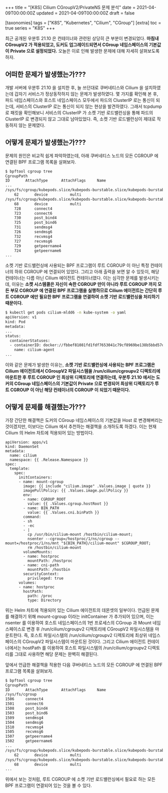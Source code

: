 +++
title = "[K8S] Cilium CGroupV2/PrivateNS 문제 분석"
date = 2021-04-09T00:00:00Z
updated = 2021-04-09T00:00:00Z
draft = false

[taxonomies]
tags = ["K8S", "Kubernetes", "Cilium", "CGroup"]
[extra]
toc = true
series = "K8S"
+++

최근 공개된 우분투 21.10 은 컨테이너와 관련된 상당히 큰 부분이 변경되었다. **마침내 CGroupV2 가 적용되었고, 도커도 업그레이드되면서 CGroup 네임스페이스의 기본값이 Private 으로 설정되었다.** 오늘은 이로 인해 발생한 문제에 대해 자세히 살펴보도록 하자.

## 어떠한 문제가 발생했는가???

개발 서버에 우분투 21.10 을 설치한 후, 늘 쓰던대로 쿠버네티스와 Cilium 을 설치하였는데 갑자기 서비스가 정상동작하지 않는 문제가 발생하였다. 몇 가지를 확인해 본 후, 파드 네임스페이스와 호스트 네임스페이스 모두에서 파드의 ClusterIP 로는 통신이 되는데, 서비스의 ClusterIP 로는 통신이 되지 않는 현상을 발견하였다. 그래서 tcpdump 로 패킷을 확인해보니 서비스의 ClusterIP 가 소켓 기반 로드밸런싱을 통해 파드의 ClusterIP 로 변경되지 않고 그대로 남아있었다. 즉, 소켓 기반 로드밸런싱이 제대로 작동하지 않는 문제였다.

## 어떻게 문제가 발생했는가???

문제의 원인은 비교적 쉽게 파악하였는데, 아래 쿠버네티스 노드의 모든 CGROUP 에 연결된 BPF 프로그램 목록을 살펴보자.

```bash
$ bpftool cgroup tree
CgroupPath
ID       AttachType      AttachFlags     Name
...
/sys/fs/cgroup/kubepods.slice/kubepods-burstable.slice/kubepods-burstable-podf8371831_8021_4722_af27_93c925d25a14.slice/docker-5cecdc399e2fa339d62a5b276331d8a5875fff7898a09d1ba1f5d710ecb12f13.scope
    62       device          multi
/sys/fs/cgroup/kubepods.slice/kubepods-burstable.slice/kubepods-burstable-podf8371831_8021_4722_af27_93c925d25a14.slice/docker-fbbef81081fd1fdf7653041c79cf8969be138b5bbd57db50de28cba35fd65910.scope
    68       device          multi
    728      connect4
    723      connect6
    730      post_bind4
    725      post_bind6
    731      sendmsg4
    726      sendmsg6
    732      recvmsg4
    727      recvmsg6
    729      getpeername4
    724      getpeername6
...
```

소켓 기반 로드밸런싱에 사용되는 BPF 프로그램이 루트 CGROUP 이 아닌 특정 컨테이너의 하위 CGROUP 에 연결되어 있었다. 그리고 아래 출력을 보면 알 수 있듯이, 해당 컨테이너는 다름 아닌 Cilium 에이전트 컨테이너였다. 이는 심각한 문제를 발생시키는데, 이유는 **소켓 시스템콜은 자신이 속한 CGROUP 만이 아니라 루트 CGROUP 까지 모든 부모 CGROUP 에 연결된 BPF 프로그램을 실행하므로 Cilium 에이전트는 간단히 루트 CGROUP 에만 필요한 BPF 프로그램을 연결하여 소켓 기반 로드밸런싱을 처리하기 때문이다.**

```bash
$ kubectl get pods cilium-mldd6 -n kube-system -o yaml
apiVersion: v1
kind: Pod
metadata:
...
status:
  containerStatuses:
  - containerID: docker://fbbef81081fd1fdf7653041c79cf8969be138b5bbd57db50de28cba35fd65910
    name: cilium-agent
...
```

이와 같은 문제가 발생한 이유는, **소켓 기반 로드밸런싱에 사용되는 BPF 프로그램은 Cilium 에이전트에서 CGroupV2 파일시스템을 /run/cilium/cgroupv2 디렉토리에 마운트한 후 루트 CGROUP 인 최상위 디렉토리에 연결하는데, 우분투 21.10 에서는 도커의 CGroup 네임스페이스의 기본값이 Private 으로 변경되어 최상위 디렉토리가 루트 CGROUP 이 아닌 해당 컨테이너의 CGROUP 이 되었기 때문이다.**

## 어떻게 문제를 해결했는가???

가장 간단한 해결책은 도커의 CGroup 네임스페이스의 기본값을 Host 로 변경해버리는 것이겠지만, 이보다는 Cilium 에서 추천하는 해결책을 소개하도록 하겠다. 이는 현재 Cilium 의 Helm 차트에 적용되어 있는 방법이다.

```
apiVersion: apps/v1
kind: DaemonSet
metadata:
  name: cilium
  namespace: {{ .Release.Namespace }}
spec:
  template:
    spec:
      initContainers:
      - name: mount-cgroup
        image: {{ include "cilium.image" .Values.image | quote }}
        imagePullPolicy: {{ .Values.image.pullPolicy }}
        env:
        - name: CGROUP_ROOT
          value: {{ .Values.cgroup.hostRoot }}
        - name: BIN_PATH
          value: {{ .Values.cni.binPath }}
        command:
        - sh
        - -ec
        - |
          cp /usr/bin/cilium-mount /hostbin/cilium-mount;
          nsenter --cgroup=/hostproc/1/ns/cgroup --mount=/hostproc/1/ns/mnt "${BIN_PATH}/cilium-mount" $CGROUP_ROOT;
          rm /hostbin/cilium-mount
        volumeMounts:
        - name: hostproc
          mountPath: /hostproc
        - name: cni-path
          mountPath: /hostbin
        securityContext:
          privileged: true
      volumes:
      - name: hostproc
        hostPath:
          path: /proc
          type: Directory
```

위는 Helm 차트에 적용되어 있는 Cilium 에이전트의 데몬셋의 일부이다. 언급된 문제를 해결하기 위해 mount-cgroup 이라는 initContainer 가 추가되어 있으며, 이는 nsenter 를 이용하여 호스트 네임스페이스의 1번 프로세스의 CGroup 과 Mount 네임스페이스로 변경 후 /run/cilium/cgroupv2 디렉토리에 CGroupV2 파일시스템을 마운트한다. 즉, 호스트 파일시스템의 /run/cilium/cgroupv2 디렉토리에 최상위 네임스페이스의 CGroupV2 파일시스템이 마운트된 것이다. 그리고 Cilium 에이전트 컨테이너에서는 hostPath 를 이용하여 호스트 파일시스템의 /run/cilium/cgroupv2 디렉토리를 그대로 사용하면 해당 문제는 완벽히 해결된다.

앞에서 언급한 해결책을 적용한 다음 쿠버네티스 노드의 모든 CGROUP 에 연결된 BPF 프로그램 목록을 살펴보자.

```bash
$ bpftool cgroup tree
CgroupPath
ID       AttachType      AttachFlags     Name
/sys/fs/cgroup
1506     connect4
1501     connect6
1508     post_bind4
1503     post_bind6
1509     sendmsg4
1504     sendmsg6
1510     recvmsg4
1505     recvmsg6
1507     getpeername4
1502     getpeername6
...
/sys/fs/cgroup/kubepods.slice/kubepods-burstable.slice/kubepods-burstable-podf8371831_8021_4722_af27_93c925d25a14.slice/docker-5cecdc399e2fa339d62a5b276331d8a5875fff7898a09d1ba1f5d710ecb12f13.scope
    62       device          multi
/sys/fs/cgroup/kubepods.slice/kubepods-burstable.slice/kubepods-burstable-podf8371831_8021_4722_af27_93c925d25a14.slice/docker-fbbef81081fd1fdf7653041c79cf8969be138b5bbd57db50de28cba35fd65910.scope
    68       device          multi
...
```

위에서 보는 것처럼, 루트 CGROUP 에 소켓 기반 로드밸런싱에서 필요로 하는 모든 BPF 프로그램이 연결되어 있는 것을 볼 수 있다.
